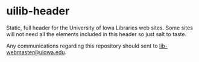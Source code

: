 # uilib-header

Static, full header for the University of Iowa Libraries web sites. Some sites will not need all the elements included in this header so just salt to taste.

Any communications regarding this repository should sent to lib-webmaster@uiowa.edu.
